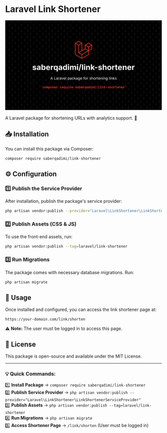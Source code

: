 # Laravel Link Shortener

![img.png](img.png)

A Laravel package for shortening URLs with analytics support. 🚀

## 📥 Installation

You can install this package via Composer:

```bash
composer require saberqadimi/link-shortener
```

## ⚙️ Configuration

### 1️⃣ Publish the Service Provider
After installation, publish the package's service provider:

```bash
php artisan vendor:publish --provider="Laravel\LinkShortener\LinkShortenerServiceProvider"
```

### 2️⃣ Publish Assets (CSS & JS)
To use the front-end assets, run:

```bash
php artisan vendor:publish --tag=laravel/link-shortener
```

### 3️⃣ Run Migrations
The package comes with necessary database migrations. Run:

```bash
php artisan migrate
```

## 🚀 Usage

Once installed and configured, you can access the link shortener page at:

```
https://your-domain.com/link/shorten
```

⚠️ **Note:** The user must be logged in to access this page.

## 📄 License
This package is open-source and available under the MIT License.

---

### **💡 Quick Commands:**
1️⃣ **Install Package** → `composer require saberqadimi/link-shortener`  
2️⃣ **Publish Service Provider** → `php artisan vendor:publish --provider="Laravel\LinkShortener\LinkShortenerServiceProvider"`  
3️⃣ **Publish Assets** → `php artisan vendor:publish --tag=laravel/link-shortener`  
4️⃣ **Run Migrations** → `php artisan migrate`  
5️⃣ **Access Shortener Page** → `/link/shorten` (User must be logged in)  

